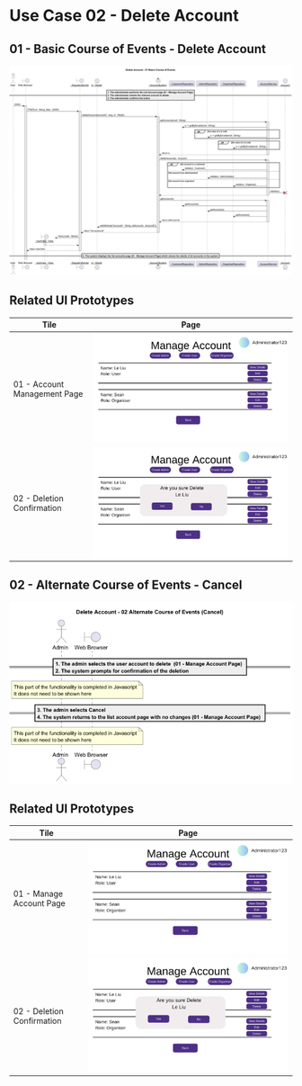 # Use Case 02 - Delete Account

## 01 - Basic Course of Events - Delete Account
   ![](/03-design/usecases/images/02-delete-account-basic.png)

## Related UI Prototypes
| Tile | Page                                                                      |
| --- |---------------------------------------------------------------------------|
| 01 - Account Management Page | ![Account Management Page](/01-requirements/ui/06-manage-account.png)     |
| 02 - Deletion Confirmation | ![Deletion Confirmation](/01-requirements/ui/15-admin-delete-account.png) |

## 02 - Alternate Course of Events - Cancel
![](/03-design/usecases/images/02-delete-account-alternate.png)

## Related UI Prototypes
| Tile                       | Page                                                                      |
|----------------------------|---------------------------------------------------------------------------|
| 01 - Manage Account Page   | ![Account Management Page](/01-requirements/ui/06-manage-account.png)     |
| 02 - Deletion Confirmation | ![Deletion Confirmation](/01-requirements/ui/15-admin-delete-account.png) |

